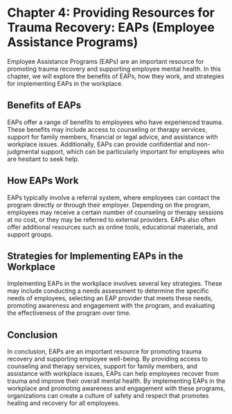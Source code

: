 Chapter 4: Providing Resources for Trauma Recovery: EAPs (Employee Assistance Programs)
=======================================================================================

Employee Assistance Programs (EAPs) are an important resource for promoting trauma recovery and supporting employee mental health. In this chapter, we will explore the benefits of EAPs, how they work, and strategies for implementing EAPs in the workplace.

Benefits of EAPs
----------------

EAPs offer a range of benefits to employees who have experienced trauma. These benefits may include access to counseling or therapy services, support for family members, financial or legal advice, and assistance with workplace issues. Additionally, EAPs can provide confidential and non-judgmental support, which can be particularly important for employees who are hesitant to seek help.

How EAPs Work
-------------

EAPs typically involve a referral system, where employees can contact the program directly or through their employer. Depending on the program, employees may receive a certain number of counseling or therapy sessions at no cost, or they may be referred to external providers. EAPs also often offer additional resources such as online tools, educational materials, and support groups.

Strategies for Implementing EAPs in the Workplace
-------------------------------------------------

Implementing EAPs in the workplace involves several key strategies. These may include conducting a needs assessment to determine the specific needs of employees, selecting an EAP provider that meets these needs, promoting awareness and engagement with the program, and evaluating the effectiveness of the program over time.

Conclusion
----------

In conclusion, EAPs are an important resource for promoting trauma recovery and supporting employee well-being. By providing access to counseling and therapy services, support for family members, and assistance with workplace issues, EAPs can help employees recover from trauma and improve their overall mental health. By implementing EAPs in the workplace and promoting awareness and engagement with these programs, organizations can create a culture of safety and respect that promotes healing and recovery for all employees.
